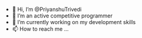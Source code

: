 - 👋 Hi, I’m @PriyanshuTrivedi
- 👀 I’m an active competitive programmer
- 🌱 I’m currently working on my development skills
- 📫 How to reach me ...

<!---
PriyanshuTrivedi/PriyanshuTrivedi is a ✨ special ✨ repository because its `README.md` (this file) appears on your GitHub profile.
You can click the Preview link to take a look at your changes.
--->
